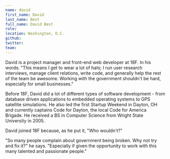 ```yaml
---
name: david
first_name: David
last_name: Best
full_name: David Best
role:
location: Washington, D.C.
github:
twitter:
team:
---
```


David is a project manager and front-end web developer at 18F. In his words: "This means I get to wear a lot of hats; I run user research interviews, manage client relations, write code, and generally help the rest of the team be awesome.	Working with the government shouldn't be hard, especially for small businesses."

Before 18F, David did a lot of different types of software development - from database driven applications to embedded operating systems to GPS satellite simulations. He also led the first Startup Weekend in Dayton, OH and currently captains Code for Dayton, the local Code for America Brigade. He received a BS in Computer Science from Wright State University in 2005.

David joined 18F because, as he put it, "Who wouldn't?"

"So many people complain about government being broken. Why not try and fix it?" he says. "Especially if given the opportunity to work with this many talented and passionate people."
